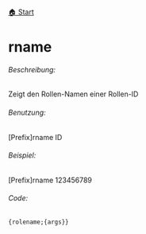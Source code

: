 [🏠 Start](https://jeanluc2305.github.io/Discord/)

# rname

###### Beschreibung:

Zeigt den Rollen-Namen einer Rollen-ID

###### Benutzung:

[Prefix]rname ID

###### Beispiel:

[Prefix]rname 123456789

###### Code:

`{rolename;{args}}`
